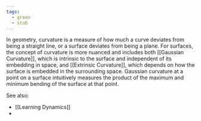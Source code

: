 ```yaml
---
tags:
  - green
  - stub
---
```


In geometry, curvature is a measure of how much a curve deviates from being a straight line, or a surface deviates from being a plane. For surfaces, the concept of curvature is more nuanced and includes both [[Gaussian Curvature]], which is intrinsic to the surface and independent of its embedding in space, and [[Extrinsic Curvature]], which depends on how the surface is embedded in the surrounding space. Gaussian curvature at a point on a surface intuitively measures the product of the maximum and minimum bending of the surface at that point.

See also:
- [[Learning Dynamics]]
- 